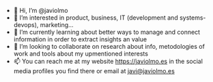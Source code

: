 - 👋 Hi, I’m @javiolmo
- 👀 I’m interested in product, business, IT (development and systems-devops), marketing...
- 🌱 I’m currently learning about better ways to manage and connect information in order to extract insights an value
- 💞️ I’m looking to collaborate on research about info, metodologies of work and tools about my upmentioned interests
- 📫 You can reach me at my website https://javiolmo.es in the social media profiles you find there or email at javi@javiolmo.es

<!---
javiolmo/javiolmo is a ✨ special ✨ repository because its `README.md` (this file) appears on your GitHub profile.
You can click the Preview link to take a look at your changes.
--->
